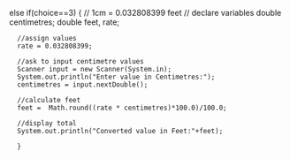 

else if(choice==3)
{
	  // 1cm = 0.032808399 feet
	  // declare variables
  	double centimetres;
    double feet, rate;
			
	  //assign values
	  rate = 0.032808399;
			
	  //ask to input centimetre values
	  Scanner input = new Scanner(System.in);
	  System.out.println("Enter value in Centimetres:");
	  centimetres = input.nextDouble();
			
	  //calculate feet
	  feet =  Math.round((rate * centimetres)*100.0)/100.0;
	
	  //display total
	  System.out.println("Converted value in Feet:"+feet); 
	
      }
